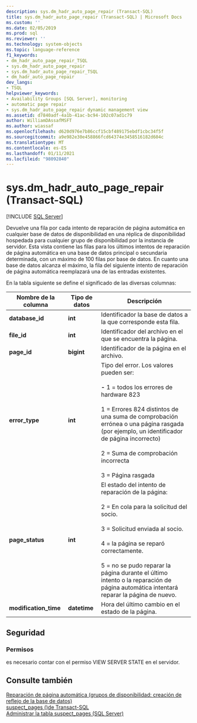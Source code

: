 ```yaml
---
description: sys.dm_hadr_auto_page_repair (Transact-SQL)
title: sys.dm_hadr_auto_page_repair (Transact-SQL) | Microsoft Docs
ms.custom: ''
ms.date: 02/05/2019
ms.prod: sql
ms.reviewer: ''
ms.technology: system-objects
ms.topic: language-reference
f1_keywords:
- dm_hadr_auto_page_repair_TSQL
- sys.dm_hadr_auto_page_repair
- sys.dm_hadr_auto_page_repair_TSQL
- dm_hadr_auto_page_repair
dev_langs:
- TSQL
helpviewer_keywords:
- Availability Groups [SQL Server], monitoring
- automatic page repair
- sys.dm_hadr_auto_page_repair dynamic management view
ms.assetid: d7840adf-4a1b-41ac-bc94-102c07ad1c79
author: WilliamDAssafMSFT
ms.author: wiassaf
ms.openlocfilehash: d620d976e7b86ccf15cbf489175ebdf1cbc34f5f
ms.sourcegitcommit: a9e982e30e458866fcd64374e3458516182d604c
ms.translationtype: MT
ms.contentlocale: es-ES
ms.lasthandoff: 01/11/2021
ms.locfileid: "98092840"
---
```

# <a name="sysdm_hadr_auto_page_repair-transact-sql"></a>sys.dm_hadr_auto_page_repair (Transact-SQL)
[!INCLUDE [SQL Server](../../includes/applies-to-version/sqlserver.md)]

  Devuelve una fila por cada intento de reparación de página automática en cualquier base de datos de disponibilidad en una réplica de disponibilidad hospedada para cualquier grupo de disponibilidad por la instancia de servidor. Esta vista contiene las filas para los últimos intentos de reparación de página automática en una base de datos principal o secundaria determinada, con un máximo de 100 filas por base de datos. En cuanto una base de datos alcanza el máximo, la fila del siguiente intento de reparación de página automática reemplazará una de las entradas existentes.
  
  En la tabla siguiente se define el significado de las diversas columnas:  
  
|Nombre de la columna|Tipo de datos|Descripción|  
|-----------------|---------------|-----------------|  
|**database_id**|**int**|Identificador la base de datos a la que corresponde esta fila.|  
|**file_id**|**int**|Identificador del archivo en el que se encuentra la página.|  
|**page_id**|**bigint**|Identificador de la página en el archivo.|  
|**error_type**|**int**|Tipo del error. Los valores pueden ser:<br /><br /> **-** 1 = todos los errores de hardware 823<br /><br /> 1 = Errores 824 distintos de una suma de comprobación errónea o una página rasgada (por ejemplo, un identificador de página incorrecto)<br /><br /> 2 = Suma de comprobación incorrecta<br /><br /> 3 = Página rasgada|  
|**page_status**|**int**|El estado del intento de reparación de la página:<br /><br /> 2 = En cola para la solicitud del socio.<br /><br /> 3 = Solicitud enviada al socio.<br /><br /> 4 = la página se reparó correctamente.<br /><br /> 5 = no se pudo reparar la página durante el último intento o la reparación de página automática intentará reparar la página de nuevo.|  
|**modification_time**|**datetime**|Hora del último cambio en el estado de la página.|  
  
## <a name="security"></a>Seguridad  
  
### <a name="permissions"></a>Permisos  
 es necesario contar con el permiso VIEW SERVER STATE en el servidor.  
  
## <a name="see-also"></a>Consulte también  
 [Reparación de página automática &#40;grupos de disponibilidad: creación de reflejo de la base de datos&#41;](../../sql-server/failover-clusters/automatic-page-repair-availability-groups-database-mirroring.md)   
 [suspect_pages &#40;&#41;de Transact-SQL ](../../relational-databases/system-tables/suspect-pages-transact-sql.md)   
 [Administrar la tabla suspect_pages &#40;SQL Server&#41;](../../relational-databases/backup-restore/manage-the-suspect-pages-table-sql-server.md)  
  
  

